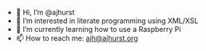 - 👋 Hi, I’m @ajhurst
- 👀 I’m interested in literate programming using XML/XSL
- 🌱 I’m currently learning how to use a Raspberry Pi
- 📫 How to reach me: ajh@ajhurst.org

<!---
ajhurst/ajhurst is a ✨ special ✨ repository because its `README.md` (this file) appears on your GitHub profile.
You can click the Preview link to take a look at your changes.
--->
